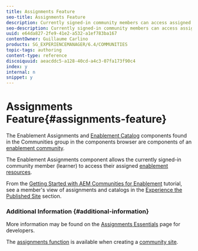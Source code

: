 ```yaml
---
title: Assignments Feature
seo-title: Assignments Feature
description: Currently signed-in community members can access assigned enablement resources
seo-description: Currently signed-in community members can access assigned enablement resources
uuid: e64da827-2fe9-41e2-a532-a1ef783ba167
contentOwner: Guillaume Carlino
products: SG_EXPERIENCEMANAGER/6.4/COMMUNITIES
topic-tags: authoring
content-type: reference
discoiquuid: aeacddc5-a128-40cd-a4c3-07fa173f90c4
index: y
internal: n
snippet: y
---
```


# Assignments Feature{#assignments-feature}

The Enablement Assignments and [Enablement Catalog](../../communities/using/catalog.md) components found in the Communities group in the components browser are components of an [enablement community](../../communities/using/overview.md#enablement-community).

The Enablement Assignments component allows the currently signed-in community member (learner) to access their assigned [enablement resources](../../communities/using/resources.md).

From the [Getting Started with AEM Communities for Enablement](../../communities/using/getting-started-enablement.md) tutorial, see a member's view of assignments and catalogs in the [Experience the Published Site](../../communities/using/enablement-published-site.md) section.

### Additional Information {#additional-information}

More information may be found on the [Assignments Essentials](../../communities/using/essentials-assignments.md) page for developers.

The [assignments function](../../communities/using/functions.md#assignments-function) is available when creating a [community site](../../communities/using/sites-console.md).
